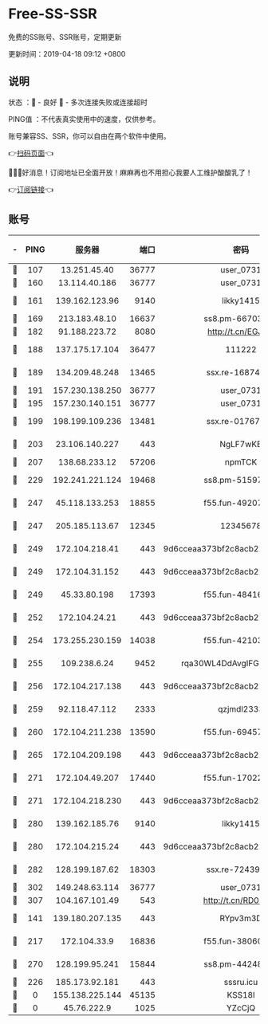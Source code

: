 # Free-SS-SSR

免费的SS账号、SSR账号，定期更新

更新时间：2019-04-18 09:12 +0800

## 说明

状态     ：🙂 - 良好 🙁 - 多次连接失败或连接超时

PING值   ：不代表真实使用中的速度，仅供参考。

账号兼容SS、SSR，你可以自由在两个软件中使用。

👉[扫码页面](https://liesauer.github.io/Free-SS-SSR/)👈

🎉🎉🎉好消息！订阅地址已全面开放！麻麻再也不用担心我要人工维护酸酸乳了！

👉[订阅链接](https://www.liesauer.net/yogurt/subscribe?ACCESS_TOKEN=DAYxR3mMaZAsaqUb)👈

## 账号

|-|PING|服务器|端口|密码|加密方式|区域|
|:----:|:----:|:-----:|-----:|:----:|:----:|:----:|
|🙂|107|13.251.45.40|36777|user_0731|chacha20|SG|
|🙂|160|13.114.40.186|36777|user_0731|chacha20|JP|
|🙂|161|139.162.123.96|9140|likky1415|aes-256-cfb|JP|
|🙂|169|213.183.48.10|16637|ss8.pm-66703665|rc4-md5|RU|
|🙂|182|91.188.223.72|8080|http://t.cn/EGJIyrl|rc4-md5|RU|
|🙂|188|137.175.17.104|36477|111222|aes-256-cfb|US|
|🙂|189|134.209.48.248|13465|ssx.re-16874270|aes-256-cfb|US|
|🙂|191|157.230.138.250|36777|user_0731|chacha20|US|
|🙂|195|157.230.140.151|36777|user_0731|chacha20|US|
|🙂|199|198.199.109.236|13481|ssx.re-01767195|aes-256-cfb|US|
|🙂|203|23.106.140.227|443|NgLF7wKB|aes-256-cfb|US|
|🙂|207|138.68.233.12|57206|npmTCK|rc4-md5|US|
|🙂|229|192.241.221.124|19468|ss8.pm-51597201|aes-256-cfb|US|
|🙂|247|45.118.133.253|18855|f55.fun-49207918|aes-256-cfb|SG|
|🙂|247|205.185.113.67|12345|12345678|aes-256-cfb|US|
|🙂|249|172.104.218.41|443|9d6cceaa373bf2c8acb22e60b6a58be6|aes-256-cfb|US|
|🙂|249|172.104.31.152|443|9d6cceaa373bf2c8acb22e60b6a58be6|aes-256-cfb|US|
|🙂|249|45.33.80.198|17393|f55.fun-48416264|aes-256-cfb|US|
|🙂|252|172.104.24.21|443|9d6cceaa373bf2c8acb22e60b6a58be6|aes-256-cfb|US|
|🙂|254|173.255.230.159|14038|f55.fun-42103818|aes-256-cfb|US|
|🙂|255|109.238.6.24|9452|rqa30WL4DdAvgIFG6Fs3znzTa|aes-256-cfb|FR|
|🙂|256|172.104.217.138|443|9d6cceaa373bf2c8acb22e60b6a58be6|aes-256-cfb|US|
|🙂|259|92.118.47.112|2333|qzjmdl2333|aes-256-cfb|US|
|🙂|260|172.104.211.238|13590|f55.fun-69457101|aes-256-cfb|US|
|🙂|265|172.104.209.198|443|9d6cceaa373bf2c8acb22e60b6a58be6|aes-256-cfb|US|
|🙂|271|172.104.49.207|17440|f55.fun-17022600|aes-256-cfb|SG|
|🙂|271|172.104.218.230|443|9d6cceaa373bf2c8acb22e60b6a58be6|aes-256-cfb|US|
|🙂|280|139.162.185.76|9140|likky1415|aes-256-cfb|DE|
|🙂|280|172.104.215.24|443|9d6cceaa373bf2c8acb22e60b6a58be6|aes-256-cfb|US|
|🙂|282|128.199.187.62|18303|ssx.re-72439471|aes-256-cfb|SG|
|🙂|302|149.248.63.114|36777|user_0731|chacha20|CA|
|🙂|307|104.167.101.49|543|http://t.cn/RD0D7sx|rc4-md5|CA|
|🙂|141|139.180.207.135|443|RYpv3m3D|aes-256-cfb|JP|
|🙂|217|172.104.33.9|16836|f55.fun-38060503|aes-256-cfb|SG|
|🙂|270|128.199.95.241|15844|ss8.pm-44248567|aes-256-cfb|SG|
|🙁|226|185.173.92.181|443|sssru.icu|rc4-md5|RU|
|🙁|0|155.138.225.144|45135|KSS18l|rc4-md5|US|
|🙁|0|45.76.222.9|1025|YZcCjQ|rc4-md5|JP|
